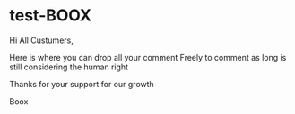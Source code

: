 # test-BOOX

Hi All Custumers,

Here is where you can drop all your comment
Freely to comment as long is still considering the human right

Thanks for your support for our growth

Boox
